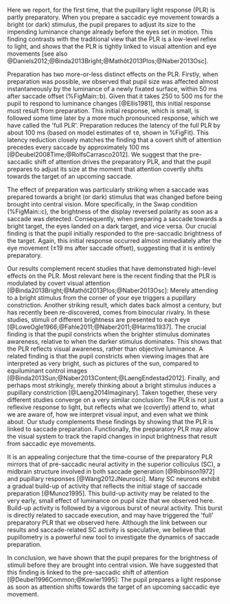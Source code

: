 Here we report, for the first time, that the pupillary light response (PLR) is partly preparatory. When you prepare a saccadic eye movement towards a bright (or dark) stimulus, the pupil prepares to adjust its size to the impending luminance change already before the eyes set in motion. This finding contrasts with the traditional view that the PLR is a low-level reflex to light, and shows that the PLR is tightly linked to visual attention and eye movements [see also @Daniels2012;@Binda2013Bright;@Mathôt2013Plos;@Naber2013Osc].

Preparation has two more-or-less distinct effects on the PLR. Firstly, when preparation was possible, we observed that pupil size was affected almost instantaneously by the luminance of a newly fixated surface, within 50 ms after saccade offset (%FigMain::b). Given that it takes 250 to 500 ms for the pupil to respond to luminance changes [@Ellis1981], this initial response must result from preparation. This initial response, which is small, is followed some time later by a more much pronounced response, which we have called the 'full PLR'. Preparation reduces the latency of the full PLR by about 100 ms (based on model estimates of `t0`, shown in %FigFit). This latency reduction closely matches the finding that a covert shift of attention precedes every saccade by approximately 100 ms [@Deubel2008Time;@RolfsCarrasco2012]. We suggest that the pre-saccadic shift of attention drives the preparatory PLR, and that the pupil prepares to adjust its size at the moment that attention covertly shifts towards the target of an upcoming saccade.

The effect of preparation was particularly striking when a saccade was prepared towards a bright (or dark) stimulus that was changed before being brought into central vision. More specifically, in the Swap condition (%FigMain::c), the brightness of the display reversed polarity as soon as a saccade was detected. Consequently, when preparing a saccade towards a bright target, the eyes landed on a dark target, and vice versa. Our crucial finding is that the pupil initially responded to the pre-saccadic brightness of the target. Again, this initial response occurred almost immediately after the eye movement (±19 ms after saccade offset), suggesting that it is entirely preparatory.

Our results complement recent studies that have demonstrated high-level effects on the PLR. Most relevant here is the recent finding that the PLR is modulated by covert visual attention [@Binda2013Bright;@Mathôt2013Plos;@Naber2013Osc]: Merely attending to a bright stimulus from the corner of your eye triggers a pupillary constriction. Another striking result, which dates back almost a century, but has recently been re-discovered, comes from binocular rivalry. In these studies, stimuli of different brightness are presented to each eye [@LoweOgle1966;@Fahle2011;@Naber2011;@Harms1937]. The crucial finding is that the pupil constricts when the brighter stimulus dominates awareness, relative to when the darker stimulus dominates. This shows that the PLR reflects visual awareness, rather than objective luminance. A related finding is that the pupil constricts when viewing images that are interpreted as very bright, such as pictures of the sun, compared to equiluminant control images [@Binda2013Sun;@Naber2013Content;@LaengEndestad2012]. Finally, and perhaps most strikingly, merely thinking about a bright stimulus induces a pupillary constriction [@Laeng2014Imaginary]. Taken together, these very different studies converge on a very similar conclusion: The PLR is not just a reflexive response to light, but reflects what we (covertly) attend to, what we are aware of, how we interpret visual input, and even what we think about. Our study complements these findings by showing that the PLR is linked to saccade preparation. Functionally, the preparatory PLR may allow the visual system to track the rapid changes in input brightness that result from saccadic eye movements.

It is an appealing conjecture that the time-course of the preparatory PLR mirrors that of pre-saccadic neural activity in the superior colliculus (SC), a midbrain structure involved in both saccade generation [@Robinson1972] and pupillary responses [@Wang2012JNeurosci]. Many SC neurons exhibit a gradual build-up of activity that reflects the initial stage of saccade preparation [@Munoz1995]. This build-up activity may be related to the very early, small effect of luminance on pupil size that we observed here. Build-up activity is followed by a vigorous burst of neural activity. This burst is directly related to saccade execution, and may have triggered the 'full' preparatory PLR that we observed here. Although the link between our results and saccade-related SC activity is speculative, we believe that pupillometry is a powerful new tool to investigate the dynamics of saccade preparation.

In conclusion, we have shown that the pupil prepares for the brightness of stimuli before they are brought into central vision. We have suggested that this finding is linked to the pre-saccadic shift of attention [@Deubel1996Common;@Kowler1995]: The pupil prepares a light response as soon as attention shifts towards the target of an upcoming saccadic eye movement.
